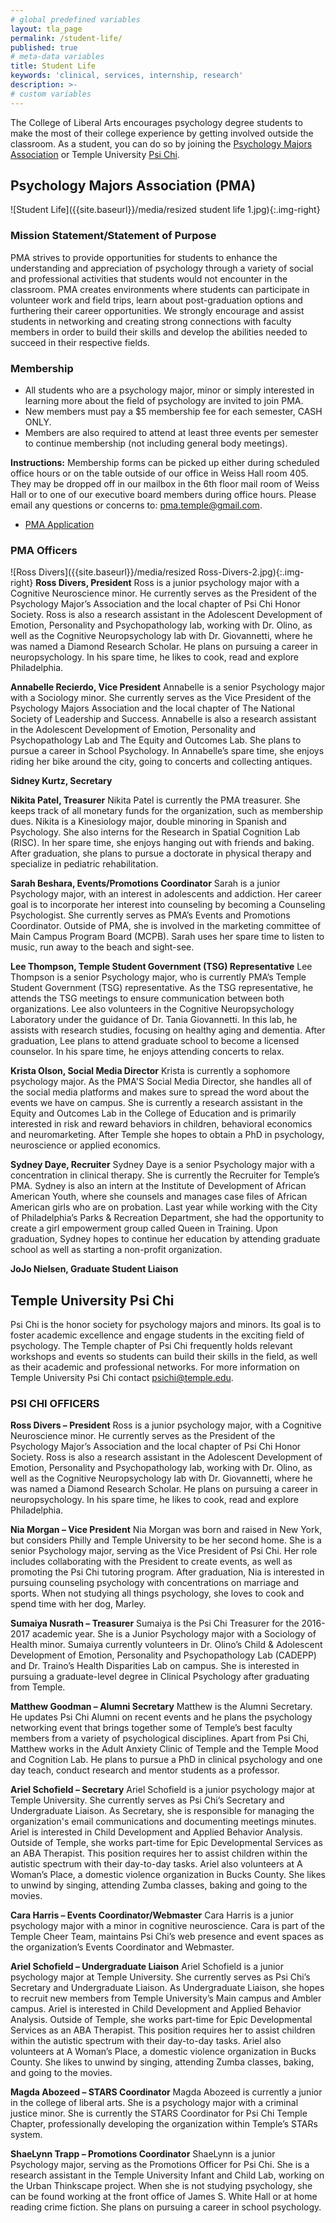 ```yaml
---
# global predefined variables
layout: tla_page
permalink: /student-life/
published: true
# meta-data variables
title: Student Life
keywords: 'clinical, services, internship, research'
description: >-
# custom variables
---
```

The College of Liberal Arts encourages psychology degree students to make the most of their college experience by getting involved outside the classroom. As a student, you can do so by joining the [Psychology Majors Association](#psychology-majors-association-pma) or Temple University [Psi Chi](#temple-university-psi-chi).

## Psychology Majors Association (PMA)
![Student Life]({{site.baseurl}}/media/resized student life 1.jpg){:.img-right}
### Mission Statement/Statement of Purpose
PMA strives to provide opportunities for students to enhance the understanding and appreciation of psychology through a variety of social and professional activities that students would not encounter in the classroom. PMA creates environments where students can participate in volunteer work and field trips, learn about post-graduation options and furthering their career opportunities. We strongly encourage and assist students in networking and creating strong connections with faculty members in order to build their skills and develop the abilities needed to succeed in their respective fields.

### Membership
- All students who are a psychology major, minor or simply interested in learning more about the field of psychology are invited to join PMA.
- New members must pay a $5 membership fee for each semester, CASH ONLY.
- Members are also required to attend at least three events per semester to continue membership (not including general body meetings).

**Instructions:**
Membership forms can be picked up either during scheduled office hours or on the table outside of our office in Weiss Hall room 405. They may be dropped off in our mailbox in the 6th floor mail room of Weiss Hall or to one of our executive board members during office hours. Please email any questions or concerns to: [pma.temple@gmail.com](mailto:pma.temple@gmail.com).
- [PMA Application](https://docs.google.com/document/d/1K707rW8UIZFno13xj2xuhv5hTzrlgPuIS6XR1e0yq-0/edit?usp=sharing)

### PMA Officers
![Ross Divers]({{site.baseurl}}/media/resized Ross-Divers-2.jpg){:.img-right}
**Ross Divers, President**
Ross is a junior psychology major with a Cognitive Neuroscience minor. He currently serves as the President of the Psychology Major’s Association and the local chapter of Psi Chi Honor Society. Ross is also a research assistant in the Adolescent Development of Emotion, Personality and Psychopathology lab, working with Dr. Olino, as well as the Cognitive Neuropsychology lab with Dr. Giovannetti, where he was named a Diamond Research Scholar. He plans on pursuing a career in neuropsychology. In his spare time, he likes to cook, read and explore Philadelphia.

**Annabelle Recierdo, Vice President**
Annabelle is a senior Psychology major with a Sociology minor. She currently serves as the Vice President of the Psychology Majors Association and the local chapter of The National Society of Leadership and Success. Annabelle is also a research assistant in the Adolescent Development of Emotion, Personality and Psychopathology Lab and The Equity and Outcomes Lab. She plans to pursue a career in School Psychology. In Annabelle’s spare time, she enjoys riding her bike around the city, going to concerts and collecting antiques.

**Sidney Kurtz, Secretary**

**Nikita Patel, Treasurer**
Nikita Patel is currently the PMA treasurer. She keeps track of all monetary funds for the organization, such as membership dues. Nikita is a Kinesiology major, double minoring in Spanish and Psychology. She also interns for the Research in Spatial Cognition Lab (RISC). In her spare time, she enjoys hanging out with friends and baking. After graduation, she plans to pursue a doctorate in physical therapy and specialize in pediatric rehabilitation.

**Sarah Beshara, Events/Promotions Coordinator**
Sarah is a junior Psychology major, with an interest in adolescents and addiction. Her career goal is to incorporate her interest into counseling by becoming a Counseling Psychologist. She currently serves as PMA’s Events and Promotions Coordinator. Outside of PMA, she is involved in the marketing committee of Main Campus Program Board (MCPB). Sarah uses her spare time to listen to music, run away to the beach and sight-see.

**Lee Thompson, Temple Student Government (TSG) Representative**
Lee Thompson is a senior Psychology major, who is currently PMA’s Temple Student Government (TSG) representative. As the TSG representative, he attends the TSG meetings to ensure communication between both organizations. Lee also volunteers in the Cognitive Neuropsychology Laboratory under the guidance of Dr. Tania Giovannetti.  In this lab, he assists with research studies, focusing on healthy aging and dementia. After graduation, Lee plans to attend graduate school to become a licensed counselor. In his spare time, he enjoys attending concerts to relax.

**Krista Olson, Social Media Director**
Krista is currently a sophomore psychology major. As the PMA'S Social Media Director, she handles all of the social media platforms and makes sure to spread the word about the events we have on campus. She is currently a research assistant in the Equity and Outcomes Lab in the College of Education and is primarily interested in risk and reward behaviors in children, behavioral economics and neuromarketing. After Temple she hopes to obtain a PhD in psychology, neuroscience or applied economics.

**Sydney Daye, Recruiter**
Sydney Daye is a senior Psychology major with a concentration in clinical therapy. She is currently the Recruiter for Temple’s PMA. Sydney is also an intern at the Institute of Development of African American Youth, where she counsels and manages case files of African American girls who are on probation. Last year while working with the City of Philadelphia’s Parks & Recreation Department, she had the opportunity to create a girl empowerment group called Queen in Training. Upon graduation, Sydney hopes to continue her education by attending graduate school as well as starting a non-profit organization.

**JoJo Nielsen, Graduate Student Liaison**

## Temple University Psi Chi
Psi Chi is the honor society for psychology majors and minors. Its goal is to foster academic excellence and engage students in the exciting field of psychology. The Temple chapter of Psi Chi frequently holds relevant workshops and events so students can build their skills in the field, as well as their academic and professional networks. For more information on Temple University Psi Chi contact [psichi@temple.edu](psichi@temple.edu).

### PSI CHI OFFICERS
**Ross Divers – President**
Ross is a junior psychology major, with a Cognitive Neuroscience minor. He currently serves as the President of the Psychology Major’s Association and the local chapter of Psi Chi Honor Society. Ross is also a research assistant in the Adolescent Development of Emotion, Personality and Psychopathology lab, working with Dr. Olino, as well as the Cognitive Neuropsychology lab with Dr. Giovannetti, where he was named a Diamond Research Scholar. He plans on pursuing a career in neuropsychology. In his spare time, he likes to cook, read and explore Philadelphia.

**Nia Morgan – Vice President**
Nia Morgan was born and raised in New York, but considers Philly and Temple University to be her second home. She is a senior Psychology major, serving as the Vice President of Psi Chi. Her role includes collaborating with the President to create events, as well as promoting the Psi Chi tutoring program. After graduation, Nia is interested in pursuing counseling psychology with concentrations on marriage and sports. When not studying all things psychology, she loves to cook and spend time with her dog, Marley.

**Sumaiya Nusrath – Treasurer**
Sumaiya is the Psi Chi Treasurer for the 2016-2017 academic year. She is a Junior Psychology major with a Sociology of Health minor. Sumaiya currently volunteers in Dr. Olino’s Child & Adolescent Development of Emotion, Personality and Psychopathology Lab (CADEPP) and Dr. Traino’s Health Disparities Lab on campus. She is interested in pursuing a graduate-level degree in Clinical Psychology after graduating from Temple.

**Matthew Goodman – Alumni Secretary**
Matthew is the Alumni Secretary. He updates Psi Chi Alumni on recent events and he plans the psychology networking event that brings together some of Temple’s best faculty members from a variety of psychological disciplines. Apart from Psi Chi, Matthew works in the Adult Anxiety Clinic of Temple and the Temple Mood and Cognition Lab. He plans to pursue a PhD in clinical psychology and one day teach, conduct research and mentor students as a professor.

**Ariel Schofield – Secretary**
Ariel Schofield is a junior psychology major at Temple University. She currently serves as Psi Chi’s Secretary and Undergraduate Liaison. As Secretary, she is responsible for managing the organization's email communications and documenting meetings minutes. Ariel is interested in Child Development and Applied Behavior Analysis. Outside of Temple, she works part-time for Epic Developmental Services as an ABA Therapist. This position requires her to assist children within the autistic spectrum with their day-to-day tasks. Ariel also volunteers at A Woman’s Place, a domestic violence organization in Bucks County. She likes to unwind by singing, attending Zumba classes, baking and going to the movies.

**Cara Harris – Events Coordinator/Webmaster**
Cara Harris is a junior psychology major with a minor in cognitive neuroscience. Cara is part of the Temple Cheer Team, maintains Psi Chi’s web presence and event spaces as the organization’s Events Coordinator and Webmaster.

**Ariel Schofield – Undergraduate Liaison**
Ariel Schofield is a junior psychology major at Temple University.  She currently serves as Psi Chi’s Secretary and Undergraduate Liaison. As Undergraduate Liaison, she hopes to recruit new members from Temple University’s Main campus and Ambler campus. Ariel is interested in Child Development and Applied Behavior Analysis. Outside of Temple, she works part-time for Epic Developmental Services as an ABA Therapist. This position requires her to assist children within the autistic spectrum with their day-to-day tasks. Ariel also volunteers at A Woman’s Place, a domestic violence organization in Bucks County. She likes to unwind by singing, attending Zumba classes, baking, and going to the movies.

**Magda Abozeed – STARS Coordinator**
Magda Abozeed is currently a junior in the college of liberal arts. She is a psychology major with a criminal justice minor. She is currently the STARS Coordinator for Psi Chi Temple Chapter, professionally developing the organization within Temple’s STARs system.

**ShaeLynn Trapp – Promotions Coordinator**
ShaeLynn is a junior Psychology major, serving as the Promotions Officer for Psi Chi. She is a research assistant in the Temple University Infant and Child Lab, working on the Urban Thinkscape project. When she is not studying psychology, she can be found working at the front office of James S. White Hall or at home reading crime fiction. She plans on pursuing a career in school psychology.
